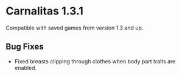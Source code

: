 # Carnalitas 1.3.1

Compatible with saved games from version 1.3 and up.

## Bug Fixes

* Fixed breasts clipping through clothes when body part traits are enabled.